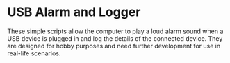 # USB Alarm and Logger

These simple scripts allow the computer to play a loud alarm sound when a USB device is plugged in and log the details of the connected device. They are designed for hobby purposes and need further development for use in real-life scenarios.
